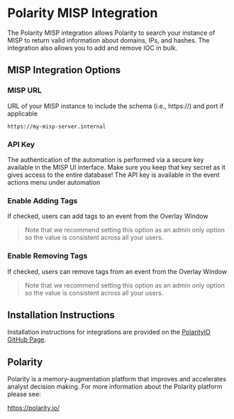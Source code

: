 # Polarity MISP Integration

The Polarity MISP integration allows Polarity to search your instance of MISP to return valid information about domains, IPs, and hashes.  The integration also allows you to add and remove IOC in bulk.


## MISP Integration Options

### MISP URL

URL of your MISP instance to include the schema (i.e., https://) and port if applicable

```
https://my-misp-server.internal
```

### API Key

The authentication of the automation is performed via a secure key available in the MISP UI interface. Make sure you keep that key secret as it gives access to the entire database! The API key is available in the event actions menu under automation

### Enable Adding Tags

If checked, users can add tags to an event from the Overlay Window

> Note that we recommend setting this option as an admin only option so the value is consistent across all your users.

### Enable Removing Tags

If checked, users can remove tags from an event from the Overlay Window

> Note that we recommend setting this option as an admin only option so the value is consistent across all your users.


## Installation Instructions

Installation instructions for integrations are provided on the [PolarityIO GitHub Page](https://polarityio.github.io/).

## Polarity

Polarity is a memory-augmentation platform that improves and accelerates analyst decision making.  For more information about the Polarity platform please see:

https://polarity.io/
